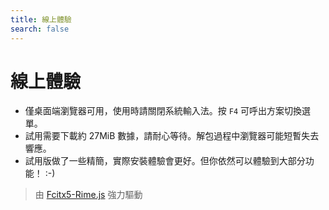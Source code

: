 ```yaml
---
title: 線上體驗
search: false
---
```


# 線上體驗

<script setup>
 import RimeArea from './RimeArea.vue';
</script>

<ClientOnly>
 <RimeArea placeholder="在這裏輸入" />
</ClientOnly>

- 僅桌面端瀏覽器可用，使用時請關閉系統輸入法。按 `F4` 可呼出方案切換選單。
- 試用需要下載約 27MiB 數據，請耐心等待。解包過程中瀏覽器可能短暫失去響應。
- 試用版做了一些精簡，實際安裝體驗會更好。但你依然可以體驗到大部分功能！ :-)


> 由 [Fcitx5-Rime.js](https://github.com/rimeinn/fcitx5-rime.js) 強力驅動
